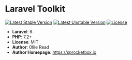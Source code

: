 # Laravel Toolkit
[![Latest Stable Version](https://poser.pugx.org/sprocketbox/laravel-toolkit/v/stable.png)](https://packagist.org/packages/sprocketbox/laravel-toolkit) [![Latest Unstable Version](https://poser.pugx.org/sprocketbox/laravel-toolkit/v/unstable.png)](https://packagist.org/packages/sprocketbox/laravel-toolkit) [![License](https://poser.pugx.org/sprocketbox/laravel-toolkit/license.png)](https://packagist.org/packages/sprocketbox/laravel-toolkit)

- **Laravel**: 6
- **PHP**: 7.2+
- **License**: MIT
- **Author**: Ollie Read 
- **Author Homepage**: https://sprocketbox.io